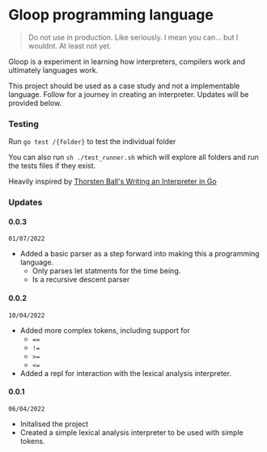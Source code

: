 # Gloop programming language

> Do not use in production. Like seriously. I mean you can... but I wouldnt. At least not yet.

Gloop is a experiment in learning how interpreters, compilers work and ultimately languages work.

This project should be used as a case study and not a implementable language. Follow for a journey in creating an interpreter. Updates will be provided below.

### Testing
Run `go test /{folder}` to test the individual folder

You can also run `sh ./test_runner.sh` which will explore all folders and run the tests files if they exist.

Heavily inspired by [Thorsten Ball's Writing an Interpreter in Go](https://interpreterbook.com/)

### Updates

#### 0.0.3
`01/07/2022`
- Added a basic parser as a step forward into making this a programming language.
  - Only parses let statments for the time being.
  - Is a recursive descent parser

#### 0.0.2
`10/04/2022`
- Added more complex tokens, including support for
  - `==`
  - `!=`
  - `>=`
  - `<=`
- Added a repl for interaction with the lexical analysis interpreter.
#### 0.0.1
`06/04/2022`
- Initalised the project
- Created a simple lexical analysis interpreter to be used with simple tokens.